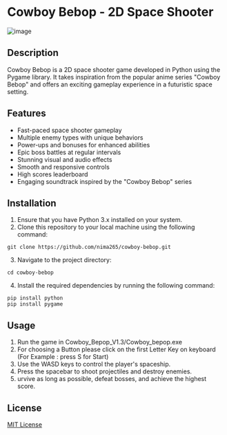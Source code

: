 # Cowboy Bebop - 2D Space Shooter

![image](https://github.com/nima265/Cowboy-Bepop/assets/50208317/686f159e-c656-4c3a-9d51-221d04b53c69)

## Description

Cowboy Bebop is a 2D space shooter game developed in Python using the Pygame library. It takes inspiration from the popular anime series "Cowboy Bebop" and offers an exciting gameplay experience in a futuristic space setting. 

## Features

- Fast-paced space shooter gameplay
- Multiple enemy types with unique behaviors
- Power-ups and bonuses for enhanced abilities
- Epic boss battles at regular intervals
- Stunning visual and audio effects
- Smooth and responsive controls
- High scores leaderboard
- Engaging soundtrack inspired by the "Cowboy Bebop" series

## Installation

1. Ensure that you have Python 3.x installed on your system.
2. Clone this repository to your local machine using the following command: 

```shell
git clone https://github.com/nima265/cowboy-bebop.git
```

3. Navigate to the project directory:
```shell
cd cowboy-bebop
```

4. Install the required dependencies by running the following command:

```shell
pip install python
pip install pygame
```

## Usage

1. Run the game in Cowboy_Bepop_V1.3/Cowboy_bepop.exe
2. For choosing a Button please click on the first Letter Key on keyboard (For Example : press S for Start)
3. Use the WASD keys to control the player's spaceship.
4. Press the spacebar to shoot projectiles and destroy enemies.
5. urvive as long as possible, defeat bosses, and achieve the highest score.

## License

[MIT License](LICENSE)
